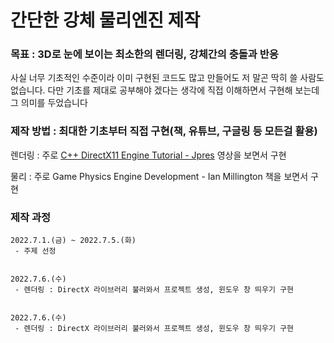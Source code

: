 # 간단한 강체 물리엔진 제작
### 목표 : 3D로 눈에 보이는 최소한의 렌더링, 강체간의 충돌과 반응

사실 너무 기초적인 수준이라 이미 구현된 코드도 많고 만들어도 저 말곤 딱히 쓸 사람도 없습니다. 다만 기초를 제대로 공부해야 겠다는 생각에 직접 이해하면서 구현해 보는데 그 의미를 두었습니다

### 제작 방법 : 최대한 기초부터 직접 구현(책, 유튜브, 구글링 등 모든걸 활용)

렌더링 : 주로 [C++ DirectX11 Engine Tutorial - Jpres](https://www.youtube.com/watch?v=gQIG77PfLgo&list=PLcacUGyBsOIBlGyQQWzp6D1Xn6ZENx9Y2) 영상을 보면서 구현
  
물리 : 주로 Game Physics Engine Development - Ian Millington 책을 보면서 구현

### 제작 과정
    
    2022.7.1.(금) ~ 2022.7.5.(화)
     - 주제 선정


    2022.7.6.(수)
     - 렌더링 : DirectX 라이브러리 불러와서 프로젝트 생성, 윈도우 창 띄우기 구현


    2022.7.6.(수)
     - 렌더링 : DirectX 라이브러리 불러와서 프로젝트 생성, 윈도우 창 띄우기 구현
 
